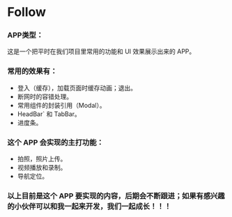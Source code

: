# Follow

### APP类型：
>
这是一个把平时在我们项目里常用的功能和 UI 效果展示出来的 APP。

### 常用的效果有：
>
* 登入（缓存），加载页面时缓存动画；退出。
* 断网时的容错处理。
* 常用组件的封装引用（Modal）。
* HeadBar` 和 TabBar。
* 进度条。

### 这个 APP 会实现的主打功能：
>
* 拍照，照片上传。
* 视频播放和录制。
* 导航定位。

### 以上目前是这个 APP 要实现的内容，后期会不断跟进；如果有感兴趣的小伙伴可以和我一起来开发，我们一起成长！！！
